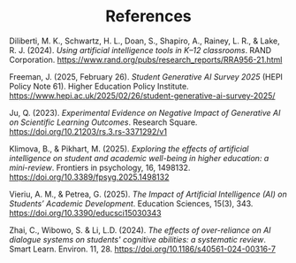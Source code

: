 <h1 style="text-align: center;">References</h1>

Diliberti, M. K., Schwartz, H. L., Doan, S., Shapiro, A., Rainey, L. R., & Lake, R. J. (2024). *Using artificial intelligence tools in K–12 classrooms*. RAND Corporation. https://www.rand.org/pubs/research_reports/RRA956-21.html

Freeman, J. (2025, February 26). *Student Generative AI Survey 2025* (HEPI Policy Note 61). Higher Education Policy Institute. https://www.hepi.ac.uk/2025/02/26/student-generative-ai-survey-2025/

Ju, Q. (2023). *Experimental Evidence on Negative Impact of Generative AI on Scientific Learning Outcomes*. Research Square. https://doi.org/10.21203/rs.3.rs-3371292/v1

Klimova, B., & Pikhart, M. (2025). *Exploring the effects of artificial intelligence on student and academic well-being in higher education: a mini-review*. Frontiers in psychology, 16, 1498132. https://doi.org/10.3389/fpsyg.2025.1498132

Vieriu, A. M., & Petrea, G. (2025). *The Impact of Artificial Intelligence (AI) on Students’ Academic Development*. Education Sciences, 15(3), 343. https://doi.org/10.3390/educsci15030343

Zhai, C., Wibowo, S. & Li, L.D. (2024). *The effects of over-reliance on AI dialogue systems on students' cognitive abilities: a systematic review*. Smart Learn. Environ. 11, 28. https://doi.org/10.1186/s40561-024-00316-7

